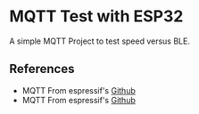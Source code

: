 # MQTT Test with ESP32

A simple MQTT Project to test speed versus BLE.

## References

- MQTT From espressif's [Github](https://github.com/espressif/esp-idf/blob/3b748a6cb76c2db7c6368a0dea32a88bc58bc44d/examples/protocols/mqtt/tcp/main/app_main.c)
- MQTT From espressif's [Github](https://github.com/espressif/esp-idf/blob/master/examples/wifi/getting_started/station/main/station_example_main.c)